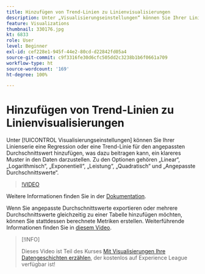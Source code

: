 ```yaml
---
title: Hinzufügen von Trend-Linien zu Linienvisualisierungen
description: Unter „Visualisierungseinstellungen“ können Sie Ihrer Linienserie eine Regression oder eine Trend-Linie für den angepassten Durchschnittswert hinzufügen, was dazu beitragen kann, ein klareres Muster in den Daten darzustellen. Zu den Optionen gehören „Linear“, „Logarithmisch“, „Exponentiell“, „Leistung“, „Quadratisch“ und „Angepasste Durchschnittswerte“.
feature: Visualizations
thumbnail: 330176.jpg
kt: 6833
role: User
level: Beginner
exl-id: cef228e1-945f-44e2-80cd-d22842fd05a4
source-git-commit: c9f3316fe30d6cfc505dd2c3238b1b6f0661a709
workflow-type: ht
source-wordcount: '169'
ht-degree: 100%

---
```


# Hinzufügen von Trend-Linien zu Linienvisualisierungen

Unter [!UICONTROL Visualisierungseinstellungen] können Sie Ihrer Linienserie eine Regression oder eine Trend-Linie für den angepassten Durchschnittswert hinzufügen, was dazu beitragen kann, ein klareres Muster in den Daten darzustellen. Zu den Optionen gehören „Linear“, „Logarithmisch“, „Exponentiell“, „Leistung“, „Quadratisch“ und „Angepasste Durchschnittswerte“.

>[!VIDEO](https://video.tv.adobe.com/v/330176/?quality=12&learn=on)

Weitere Informationen finden Sie in der [Dokumentation](https://experienceleague.adobe.com/docs/analytics/analyze/analysis-workspace/visualizations/line.html?lang=de#analysis-workspace).

Wenn Sie angepasste Durchschnittswerte exportieren oder mehrere Durchschnittswerte gleichzeitig zu einer Tabelle hinzufügen möchten, können Sie stattdessen berechnete Metriken erstellen. Weiterführende Informationen finden Sie in [diesem Video](https://experienceleague.adobe.com/docs/analytics-learn/tutorials/analysis-workspace/visualizations/using-the-cumulative-average-function-to-apply-metric-smoothing.html?lang=de#analysis-workspace).

>[!INFO]
>
> Dieses Video ist Teil des Kurses [Mit Visualisierungen Ihre Datengeschichten erzählen](https://experienceleague.adobe.com/?recommended=Analytics-U-1-2021.1.visualizations&amp;lang=de), der kostenlos auf Experience League verfügbar ist!
